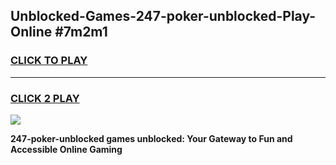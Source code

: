 
## Unblocked-Games-247-poker-unblocked-Play-Online #7m2m1
<h3>
<a href="https://news.freeplayer.one?title=247-poker-unblocked&ref=3">CLICK TO PLAY</a></h3>
<hr>

<h3>
<a href="https://news.freeplayer.one?title=247-poker-unblocked&ref=3">CLICK 2 PLAY</a>
  
</h3>

<a href="https://news.freeplayer.one?title=247-poker-unblocked&ref=3"><img src="https://clearcache.store/games.png"></a>


**247-poker-unblocked games unblocked: Your Gateway to Fun and Accessible Online Gaming**
